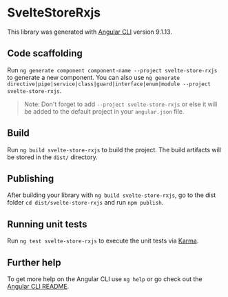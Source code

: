 # SvelteStoreRxjs

This library was generated with [Angular CLI](https://github.com/angular/angular-cli) version 9.1.13.

## Code scaffolding

Run `ng generate component component-name --project svelte-store-rxjs` to generate a new component. You can also use `ng generate directive|pipe|service|class|guard|interface|enum|module --project svelte-store-rxjs`.
> Note: Don't forget to add `--project svelte-store-rxjs` or else it will be added to the default project in your `angular.json` file. 

## Build

Run `ng build svelte-store-rxjs` to build the project. The build artifacts will be stored in the `dist/` directory.

## Publishing

After building your library with `ng build svelte-store-rxjs`, go to the dist folder `cd dist/svelte-store-rxjs` and run `npm publish`.

## Running unit tests

Run `ng test svelte-store-rxjs` to execute the unit tests via [Karma](https://karma-runner.github.io).

## Further help

To get more help on the Angular CLI use `ng help` or go check out the [Angular CLI README](https://github.com/angular/angular-cli/blob/master/README.md).
